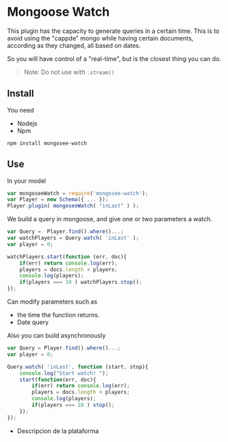 # Mongoose Watch
This plugin has the capacity to generate queries in a certain time. This is to avoid using the "cappde" mongo while having certain documents, according as they changed, all based on dates.

So you will have control of a "real-time", but is the closest thing you can do.

> Note: Do not use with `.stream()`

## Install
You need

- Nodejs
- Npm

```
npm install mongosee-watch
```
## Use
In your model
```javascript
var mongoseeWatch = require('mongosee-watch');
var Player = new Schema({ ... });
Player.plugin( mongoseeWatch( "inLast" ) );
```
We build a query in mongoose, and give one or two parameters a watch.
```javascript
var Query =  Player.find().where()...;
var watchPlayers = Query.watch( 'inLast' );
var player = 0;

watchPlayers.start(function (err, doc){
	if(err) return console.log(err);
	players = docs.length + players;
	console.log(players);
	if(players === 10 ) watchPlayers.stop();
});
```
Can modify parameters such as

- the time the function returns.
- Date query

Also you can build asynchronously
```javascript
var Query = Player.find().where()...;
var player = 0;

Query.watch( 'inLast', function (start, stop){
	console.log("Start watch! ");
	start(function(err, doc){
		if(err) return console.log(err);
		players = docs.length + players;
		console.log(players);
		if(players === 10 ) stop();
	});
});

```


+ Descripcion de la plataforma
